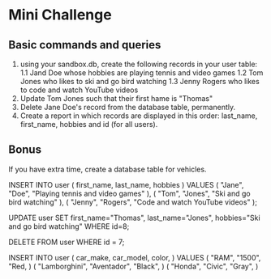 # Mini Challenge

## Basic commands and queries

1. using your sandbox.db, create the following records in your user table:
1.1 Jand Doe whose hobbies are playing tennis and video games
1.2 Tom Jones who likes to ski and go bird watching
1.3 Jenny Rogers who likes to code and watch YouTube videos
2. Update Tom Jones such that their first hame is "Thomas"
3. Delete Jane Doe's record from the database table, permanently.
4. Create a report in which records are displayed in this order: last_name, first_name, hobbies and id (for all users).
## Bonus
If you have extra time, create a database table for vehicles.

INSERT INTO user (
    first_name,
    last_name,
    hobbies
) VALUES
(
    "Jane",
    "Doe",
    "Playing tennis and video games"
),
(
    "Tom",
    "Jones",
    "Ski and go bird watching"
),
(
    "Jenny",
    "Rogers",
    "Code and watch YouTube videos"
);

UPDATE user SET
    first_name="Thomas",
    last_name="Jones",
    hobbies="Ski and go bird watching"
WHERE id=8;

DELETE FROM user WHERE id = 7;

INSERT INTO user (
    car_make,
    car_model,
    color,
) VALUES
(
    "RAM",
    "1500",
    "Red,
)
(
    "Lamborghini",
    "Aventador",
    "Black",
)
(
    "Honda",
    "Civic",
    "Gray",
)